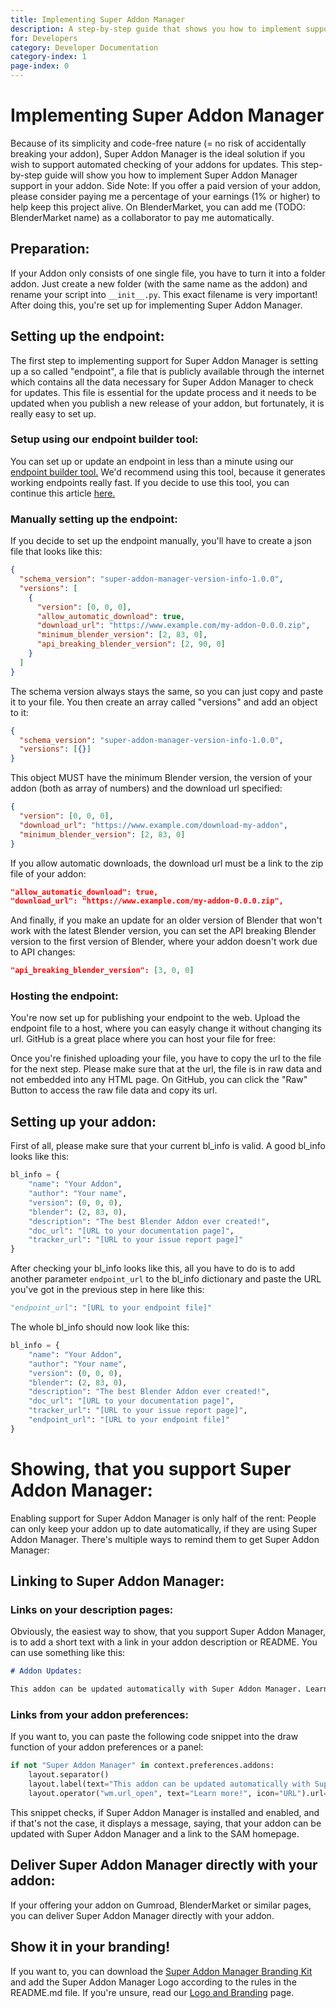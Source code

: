 ```yaml
---
title: Implementing Super Addon Manager
description: A step-by-step guide that shows you how to implement support for Super Addon Manager into your addon.
for: Developers
category: Developer Documentation
category-index: 1
page-index: 0
---
```


# Implementing Super Addon Manager

Because of its simplicity and code-free nature (= no risk of accidentally breaking your addon), Super Addon Manager is the ideal solution if you wish to support automated checking of your addons for updates. This step-by-step guide will show you how to implement Super Addon Manager support in your addon. Side Note: If you offer a paid version of your addon, please consider paying me a percentage of your earnings (1% or higher) to help keep this project alive. On BlenderMarket, you can add me (TODO: BlenderMarket name) as a collaborator to pay me automatically.

## Preparation:

If your Addon only consists of one single file, you have to turn it into a folder addon. Just create a new folder (with the same name as the addon) and rename your script into `__init__.py`. This exact filename is very important! After doing this, you're set up for implementing Super Addon Manager.

## Setting up the endpoint:

The first step to implementing support for Super Addon Manager is setting up a so called "endpoint", a file that is publicly available through the internet which contains all the data necessary for Super Addon Manager to check for updates. This file is essential for the update process and it needs to be updated when you publish a new release of your addon, but fortunately, it is really easy to set up.

### Setup using our endpoint builder tool:

You can set up or update an endpoint in less than a minute using our [endpoint builder tool.](/endpoint-builder) We'd recommend using this tool, because it generates working endpoints really fast. If you decide to use this tool, you can continue this article [here.](#hosting-the-endpoint)

### Manually setting up the endpoint:

If you decide to set up the endpoint manually, you'll have to create a json file that looks like this:

```json
{
  "schema_version": "super-addon-manager-version-info-1.0.0",
  "versions": [
    {
      "version": [0, 0, 0],
      "allow_automatic_download": true,
      "download_url": "https://www.example.com/my-addon-0.0.0.zip",
      "minimum_blender_version": [2, 83, 0],
      "api_breaking_blender_version": [2, 90, 0]
    }
  ]
}
```

The schema version always stays the same, so you can just copy and paste it to your file. You then create an array called "versions" and add an object to it:

```json
{
  "schema_version": "super-addon-manager-version-info-1.0.0",
  "versions": [{}]
}
```

This object MUST have the minimum Blender version, the version of your addon (both as array of numbers) and the download url specified:

```json
{
  "version": [0, 0, 0],
  "download_url": "https://www.example.com/download-my-addon",
  "minimum_blender_version": [2, 83, 0]
}
```

If you allow automatic downloads, the download url must be a link to the zip file of your addon:

```json
"allow_automatic_download": true,
"download_url": "https://www.example.com/my-addon-0.0.0.zip",
```

And finally, if you make an update for an older version of Blender that won't work with the latest Blender version, you can set the API breaking Blender version to the first version of Blender, where your addon doesn't work due to API changes:

```json
"api_breaking_blender_version": [3, 0, 0]
```

### Hosting the endpoint:

You're now set up for publishing your endpoint to the web. Upload the endpoint file to a host, where you can easyly change it without changing its url. GitHub is a great place where you can host your file for free:

<!-- TODO: Add a description on hosting an endpoint on GitHub -->

Once you're finished uploading your file, you have to copy the url to the file for the next step. Please make sure that at the url, the file is in raw data and not embedded into any HTML page. On GitHub, you can click the "Raw" Button to access the raw file data and copy its url.

## Setting up your addon:

First of all, please make sure that your current bl_info is valid. A good bl_info looks like this:

```python
bl_info = {
    "name": "Your Addon",
    "author": "Your name",
    "version": (0, 0, 0),
    "blender": (2, 83, 0),
    "description": "The best Blender Addon ever created!",
    "doc_url": "[URL to your documentation page]",
    "tracker_url": "[URL to your issue report page]"
}
```

After checking your bl_info looks like this, all you have to do is to add another parameter `endpoint_url` to the bl_info dictionary and paste the URL you've got in the previous step in here like this:

```python
"endpoint_url": "[URL to your endpoint file]"
```

The whole bl_info should now look like this:

```python
bl_info = {
    "name": "Your Addon",
    "author": "Your name",
    "version": (0, 0, 0),
    "blender": (2, 83, 0),
    "description": "The best Blender Addon ever created!",
    "doc_url": "[URL to your documentation page]",
    "tracker_url": "[URL to your issue report page]",
    "endpoint_url": "[URL to your endpoint file]"
}
```

<div class="container">
<div class="row mt-3">

# Showing, that you support Super Addon Manager:

Enabling support for Super Addon Manager is only half of the rent: People can only keep your addon up to date automatically, if they are using Super Addon Manager. There's multiple ways to remind them to get Super Addon Manager:

## Linking to Super Addon Manager:

### Links on your description pages:

Obviously, the easiest way to show, that you support Super Addon Manager, is to add a short text with a link in your addon description or README. You can use something like this:

```markdown
# Addon Updates:

This addon can be updated automatically with Super Addon Manager. Learn more on their site: https//TODO
```

### Links from your addon preferences:

If you want to, you can paste the following code snippet into the draw function of your addon preferences or a panel:

```python
if not "Super Addon Manager" in context.preferences.addons:
    layout.separator()
    layout.label(text="This addon can be updated automatically with Super Addon Manager.")
    layout.operator("wm.url_open", text="Learn more!", icon="URL").url="https//TODO"
```

This snippet checks, if Super Addon Manager is installed and enabled, and if that's not the case, it displays a message, saying, that your addon can be updated with Super Addon Manager and a link to the SAM homepage.

## Deliver Super Addon Manager directly with your addon:

If your offering your addon on Gumroad, BlenderMarket or similar pages, you can deliver Super Addon Manager directly with your addon.

## Show it in your branding!

If you want to, you can download the [Super Addon Manager Branding Kit](https//TODO) and add the Super Addon Manager Logo according to the rules in the README.md file. If you're unsure, read our [Logo and Branding](https//TODO) page.
